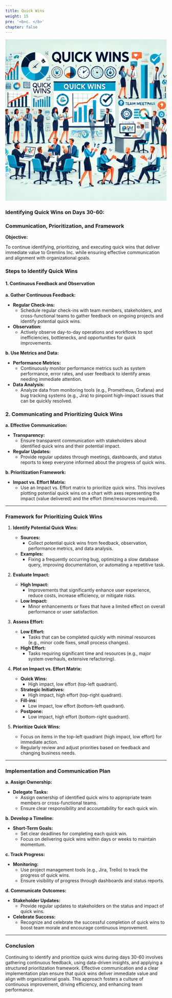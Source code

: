 ```yaml
---
title: Quick Wins
weight: 15
pre: '<b>c. </b>'
chapter: false
---
```


![Quick Wins](images/quick-wins.png)

### Identifying Quick Wins on Days 30-60: 
### Communication, Prioritization, and Framework

**Objective:**

To continue identifying, prioritizing, and executing quick wins that deliver immediate value to Gremlins Inc. while ensuring effective communication and alignment with organizational goals.

### Steps to Identify Quick Wins

#### 1. Continuous Feedback and Observation

**a. Gather Continuous Feedback:**
- **Regular Check-ins:**
  - Schedule regular check-ins with team members, stakeholders, and cross-functional teams to gather feedback on ongoing projects and identify potential quick wins.
- **Observation:**
  - Actively observe day-to-day operations and workflows to spot inefficiencies, bottlenecks, and opportunities for quick improvements.

**b. Use Metrics and Data:**
- **Performance Metrics:**
  - Continuously monitor performance metrics such as system performance, error rates, and user feedback to identify areas needing immediate attention.
- **Data Analysis:**
  - Analyze data from monitoring tools (e.g., Prometheus, Grafana) and bug tracking systems (e.g., Jira) to pinpoint high-impact issues that can be quickly resolved.

### 2. Communicating and Prioritizing Quick Wins

**a. Effective Communication:**
- **Transparency:**
  - Ensure transparent communication with stakeholders about identified quick wins and their potential impact.
- **Regular Updates:**
  - Provide regular updates through meetings, dashboards, and status reports to keep everyone informed about the progress of quick wins.

**b. Prioritization Framework:**
- **Impact vs. Effort Matrix:**
  - Use an Impact vs. Effort matrix to prioritize quick wins. This involves plotting potential quick wins on a chart with axes representing the impact (value delivered) and the effort (time/resources required).

---

### Framework for Prioritizing Quick Wins

1. **Identify Potential Quick Wins:**
   - **Sources:**
     - Collect potential quick wins from feedback, observation, performance metrics, and data analysis.
   - **Examples:**
     - Fixing a frequently occurring bug, optimizing a slow database query, improving documentation, or automating a repetitive task.

2. **Evaluate Impact:**
   - **High Impact:**
     - Improvements that significantly enhance user experience, reduce costs, increase efficiency, or mitigate risks.
   - **Low Impact:**
     - Minor enhancements or fixes that have a limited effect on overall performance or user satisfaction.

3. **Assess Effort:**
   - **Low Effort:**
     - Tasks that can be completed quickly with minimal resources (e.g., minor code fixes, small process changes).
   - **High Effort:**
     - Tasks requiring significant time and resources (e.g., major system overhauls, extensive refactoring).

4. **Plot on Impact vs. Effort Matrix:**
   - **Quick Wins:**
     - High impact, low effort (top-left quadrant).
   - **Strategic Initiatives:**
     - High impact, high effort (top-right quadrant).
   - **Fill-ins:**
     - Low impact, low effort (bottom-left quadrant).
   - **Postpone:**
     - Low impact, high effort (bottom-right quadrant).

5. **Prioritize Quick Wins:**
   - Focus on items in the top-left quadrant (high impact, low effort) for immediate action.
   - Regularly review and adjust priorities based on feedback and changing business needs.

---

### Implementation and Communication Plan

**a. Assign Ownership:**
- **Delegate Tasks:**
  - Assign ownership of identified quick wins to appropriate team members or cross-functional teams.
  - Ensure clear responsibility and accountability for each quick win.

**b. Develop a Timeline:**
- **Short-Term Goals:**
  - Set clear deadlines for completing each quick win.
  - Focus on delivering quick wins within days or weeks to maintain momentum.

**c. Track Progress:**
- **Monitoring:**
  - Use project management tools (e.g., Jira, Trello) to track the progress of quick wins.
  - Ensure visibility of progress through dashboards and status reports.

**d. Communicate Outcomes:**
- **Stakeholder Updates:**
  - Provide regular updates to stakeholders on the status and impact of quick wins.
- **Celebrate Success:**
  - Recognize and celebrate the successful completion of quick wins to boost team morale and encourage continuous improvement.

---

### Conclusion

Continuing to identify and prioritize quick wins during days 30-60 involves gathering continuous feedback, using data-driven insights, and applying a structured prioritization framework. Effective communication and a clear implementation plan ensure that quick wins deliver immediate value and align with organizational goals. This approach fosters a culture of continuous improvement, driving efficiency, and enhancing team performance.
